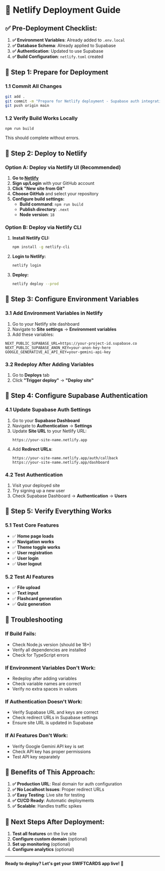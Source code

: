 # 🚀 Netlify Deployment Guide

## ✅ **Pre-Deployment Checklist:**

1. **✅ Environment Variables**: Already added to `.env.local`
2. **✅ Database Schema**: Already applied to Supabase
3. **✅ Authentication**: Updated to use Supabase
4. **✅ Build Configuration**: `netlify.toml` created

## 🚀 **Step 1: Prepare for Deployment**

### **1.1 Commit All Changes**
```bash
git add .
git commit -m "Prepare for Netlify deployment - Supabase auth integration"
git push origin main
```

### **1.2 Verify Build Works Locally**
```bash
npm run build
```
This should complete without errors.

## 🚀 **Step 2: Deploy to Netlify**

### **Option A: Deploy via Netlify UI (Recommended)**

1. **Go to [Netlify](https://netlify.com)**
2. **Sign up/Login** with your GitHub account
3. **Click "New site from Git"**
4. **Choose GitHub** and select your repository
5. **Configure build settings:**
   - **Build command**: `npm run build`
   - **Publish directory**: `.next`
   - **Node version**: `18`

### **Option B: Deploy via Netlify CLI**

1. **Install Netlify CLI:**
   ```bash
   npm install -g netlify-cli
   ```

2. **Login to Netlify:**
   ```bash
   netlify login
   ```

3. **Deploy:**
   ```bash
   netlify deploy --prod
   ```

## 🔧 **Step 3: Configure Environment Variables**

### **3.1 Add Environment Variables in Netlify**

1. Go to your Netlify site dashboard
2. Navigate to **Site settings** → **Environment variables**
3. Add these variables:

```env
NEXT_PUBLIC_SUPABASE_URL=https://your-project-id.supabase.co
NEXT_PUBLIC_SUPABASE_ANON_KEY=your-anon-key-here
GOOGLE_GENERATIVE_AI_API_KEY=your-gemini-api-key
```

### **3.2 Redeploy After Adding Variables**

1. Go to **Deploys** tab
2. Click **"Trigger deploy"** → **"Deploy site"**

## 🔐 **Step 4: Configure Supabase Authentication**

### **4.1 Update Supabase Auth Settings**

1. Go to your **Supabase Dashboard**
2. Navigate to **Authentication** → **Settings**
3. Update **Site URL** to your Netlify URL:
   ```
   https://your-site-name.netlify.app
   ```
4. Add **Redirect URLs**:
   ```
   https://your-site-name.netlify.app/auth/callback
   https://your-site-name.netlify.app/dashboard
   ```

### **4.2 Test Authentication**

1. Visit your deployed site
2. Try signing up a new user
3. Check Supabase Dashboard → **Authentication** → **Users**

## 🎯 **Step 5: Verify Everything Works**

### **5.1 Test Core Features**
- ✅ **Home page loads**
- ✅ **Navigation works**
- ✅ **Theme toggle works**
- ✅ **User registration**
- ✅ **User login**
- ✅ **User logout**

### **5.2 Test AI Features**
- ✅ **File upload**
- ✅ **Text input**
- ✅ **Flashcard generation**
- ✅ **Quiz generation**

## 🔧 **Troubleshooting**

### **If Build Fails:**
- Check Node.js version (should be 18+)
- Verify all dependencies are installed
- Check for TypeScript errors

### **If Environment Variables Don't Work:**
- Redeploy after adding variables
- Check variable names are correct
- Verify no extra spaces in values

### **If Authentication Doesn't Work:**
- Verify Supabase URL and keys are correct
- Check redirect URLs in Supabase settings
- Ensure site URL is updated in Supabase

### **If AI Features Don't Work:**
- Verify Google Gemini API key is set
- Check API key has proper permissions
- Test API key separately

## 🎉 **Benefits of This Approach:**

1. **✅ Production URL**: Real domain for auth configuration
2. **✅ No Localhost Issues**: Proper redirect URLs
3. **✅ Easy Testing**: Live site for testing
4. **✅ CI/CD Ready**: Automatic deployments
5. **✅ Scalable**: Handles traffic spikes

## 🚀 **Next Steps After Deployment:**

1. **Test all features** on the live site
2. **Configure custom domain** (optional)
3. **Set up monitoring** (optional)
4. **Configure analytics** (optional)

---

**Ready to deploy? Let's get your SWIFTCARDS app live! 🚀** 